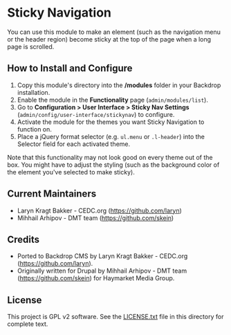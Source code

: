 # Sticky Navigation

You can use this module to make an element (such as the navigation menu or
the header region) become sticky at the top of the page when a long page
is scrolled.

## How to Install and Configure

1. Copy this module's directory into the **/modules** folder in your 
   Backdrop installation.
2. Enable the module in the **Functionality** page (`admin/modules/list`).
3. Go to **Configuration > User Interface > Sticky Nav Settings** 
   (`admin/config/user-interface/stickynav`) to configure.
4. Activate the module for the themes you want Sticky Navigation to 
   function on.
5. Place a jQuery format selector (e.g. `ul.menu` or `.l-header`) into the 
   Selector field for each activated theme.

Note that this functionality may not look good on every theme out of the box. 
You might have to adjust the styling (such as the background color of the 
element you've selected to make sticky).

## Current Maintainers

- Laryn Kragt Bakker - CEDC.org (https://github.com/laryn)
- Mihhail Arhipov - DMT team (https://github.com/skein)

## Credits

- Ported to Backdrop CMS by Laryn Kragt Bakker - CEDC.org (https://github.com/laryn).
- Originally written for Drupal by Mihhail Arhipov - DMT team (https://github.com/skein) for Haymarket Media Group.

## License

This project is GPL v2 software. See the [LICENSE.txt](LICENSE.txt) file in this directory for
complete text.
